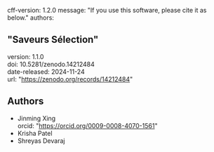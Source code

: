 cff-version: 1.2.0
message: "If you use this software, please cite it as below."
authors:

## "Saveurs Sélection"

version: 1.1.0 <br>
doi: 10.5281/zenodo.14212484<br>
date-released: 2024-11-24<br>
url: "https://zenodo.org/records/14212484"

## Authors

- Jinming Xing<br>
  orcid: "https://orcid.org/0009-0008-4070-1561"
- Krisha Patel<br>
- Shreyas Devaraj<br>

